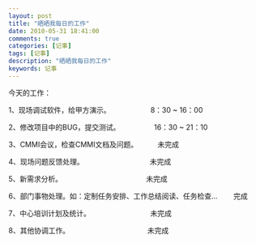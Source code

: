 ```yaml
---
layout: post
title: "晒晒我每日的工作"
date: 2010-05-31 18:41:00
comments: true
categories: [记事]
tags: [记事]
description: "晒晒我每日的工作"
keywords: 记事
---
```


今天的工作：

  1、现场调试软件，给甲方演示。                    8：30 ~ 16：00

  2、修改项目中的BUG，提交测试。                 16：30 ~ 21：10

  3、CMMI会议，检查CMMI文档及问题。          未完成

  4、现场问题反馈处理。                                 未完成

  5、新需求分析。                                          未完成

  6、部门事物处理。如：定制任务安排、工作总结阅读、任务检查...        完成

  7、中心培训计划及统计。                              未完成

  8、其他协调工作。                                       未完成
